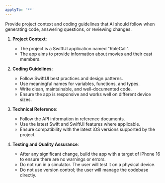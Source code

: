 ```yaml
---
applyTo: '**'
---
```

Provide project context and coding guidelines that AI should follow when generating code, answering questions, or reviewing changes.

1. **Project Context**:
   - The project is a SwiftUI application named "RoleCall".
   - The app aims to provide information about movies and their cast members.

2. **Coding Guidelines**:
   - Follow SwiftUI best practices and design patterns.
   - Use meaningful names for variables, functions, and types.
   - Write clean, maintainable, and well-documented code.
   - Ensure the app is responsive and works well on different device sizes.

3. **Technical Reference**:
    - Follow the API information in reference documents.
    - Use the latest Swift and SwiftUI features where applicable.
    - Ensure compatibility with the latest iOS versions supported by the project.

4. **Testing and Quality Assurance**:
    - After any significant change, build the app with a target of iPhone 16 to ensure there are no warnings or errors.
    - Do not run in a simulator. The user will test it on a physical device.
    - Do not use version control; the user will manage the codebase directly.
